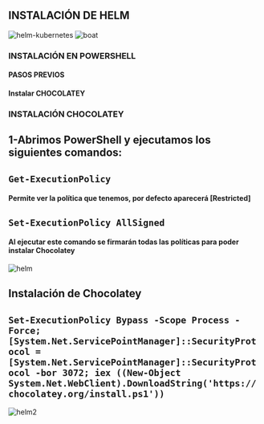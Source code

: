 ## **INSTALACIÓN DE HELM**  

![helm-kubernetes](https://user-images.githubusercontent.com/72433702/152120096-5b10f944-a51e-4a63-9c54-a9debcd9220b.png) ![boat](https://user-images.githubusercontent.com/72433702/152120333-20be82fd-f28c-45c6-9b35-c9729a605405.gif)



### INSTALACIÓN EN POWERSHELL

#### **PASOS PREVIOS**

#### **Instalar CHOCOLATEY**

### INSTALACIÓN CHOCOLATEY

## 1-Abrimos PowerShell y ejecutamos los siguientes comandos:

## `Get-ExecutionPolicy`
#### Permite ver la política que tenemos, por defecto aparecerá [Restricted]

## `Set-ExecutionPolicy AllSigned`

#### Al ejecutar este comando se firmarán todas las políticas para poder instalar Chocolatey

![helm](https://user-images.githubusercontent.com/72433702/152120048-4ea9f519-9ee1-4757-a1ea-048983efd219.PNG)

## Instalación de Chocolatey

## `Set-ExecutionPolicy Bypass -Scope Process -Force; [System.Net.ServicePointManager]::SecurityProtocol = [System.Net.ServicePointManager]::SecurityProtocol -bor 3072; iex ((New-Object System.Net.WebClient).DownloadString('https://chocolatey.org/install.ps1'))`

![helm2](https://user-images.githubusercontent.com/72433702/152120555-4b3d6e56-86d4-40da-8079-97b5110388c1.PNG)
